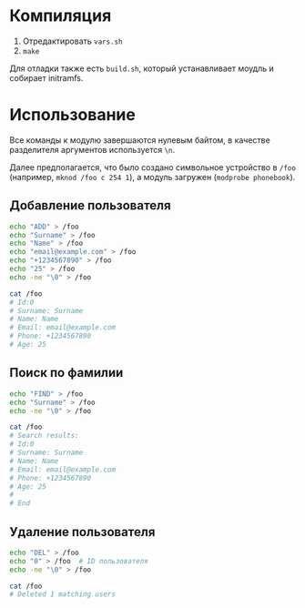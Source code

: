 # Компиляция
1. Отредактировать `vars.sh`
2. `make`

Для отладки также есть `build.sh`, который устанавливает моудль и собирает initramfs.

# Использование

Все команды к модулю завершаются нулевым байтом, в качестве разделителя аргументов используется `\n`.

Далее предполагается, что было создано символьное устройство в `/foo` (например, `mknod /foo c 254 1`), а модуль загружен (`modprobe phonebook`).

## Добавление пользователя
```bash
echo "ADD" > /foo
echo "Surname" > /foo
echo "Name" > /foo
echo "email@example.com" > /foo
echo "+1234567890" > /foo
echo "25" > /foo
echo -ne "\0" > /foo

cat /foo
# Id:0
# Surname: Surname
# Name: Name
# Email: email@example.com
# Phone: +1234567890
# Age: 25
```

## Поиск по фамилии
```bash
echo "FIND" > /foo
echo "Surname" > /foo
echo -ne "\0" > /foo

cat /foo
# Search results:
# Id:0
# Surname: Surname
# Name: Name
# Email: email@example.com
# Phone: +1234567890
# Age: 25
# 
# End
```

## Удаление пользователя
```bash
echo "DEL" > /foo
echo "0" > /foo  # ID пользователя
echo -ne "\0" > /foo

cat /foo
# Deleted 1 matching users
```

